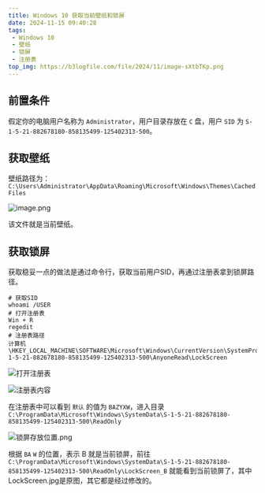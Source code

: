 ```yaml
---
title: Windows 10 获取当前壁纸和锁屏
date: 2024-11-15 09:40:28
tags:
 - Windows 10
 - 壁纸
 - 锁屏
 - 注册表
top_img: https://b3logfile.com/file/2024/11/image-sXtbTKp.png
---
```


## 前置条件

假定你的电脑用户名称为 `Administrator`，用户目录存放在 `C` 盘，用户 `SID` 为 `S-1-5-21-882678180-858135499-125402313-500`。

## 获取壁纸

壁纸路径为：`C:\Users\Administrator\AppData\Roaming\Microsoft\Windows\Themes\CachedFiles`

![image.png](https://b3logfile.com/file/2024/11/image-sXtbTKp.png)

该文件就是当前壁纸。

## 获取锁屏

获取稳妥一点的做法是通过命令行，获取当前用户SID，再通过注册表拿到锁屏路径。

```shell
# 获取SID
whoami /USER
# 打开注册表
Win + R
regedit
# 注册表路径
计算机\HKEY_LOCAL_MACHINE\SOFTWARE\Microsoft\Windows\CurrentVersion\SystemProtectedUserData\S-1-5-21-882678180-858135499-125402313-500\AnyoneRead\LockScreen
```

![打开注册表](https://b3logfile.com/file/2024/11/image-H456aDp.png)

![注册表内容](https://b3logfile.com/file/2024/11/image-EdVJhcZ.png)

在注册表中可以看到 `默认` 的值为 `BAZYXW`，进入目录 `C:\ProgramData\Microsoft\Windows\SystemData\S-1-5-21-882678180-858135499-125402313-500\ReadOnly`

![锁屏存放位置.png](https://b3logfile.com/file/2024/11/image-zpycNMk.png)

根据 `BA` `W` 的位置，表示 B 就是当前锁屏，前往 `C:\ProgramData\Microsoft\Windows\SystemData\S-1-5-21-882678180-858135499-125402313-500\ReadOnly\LockScreen_B` 就能看到当前锁屏了，其中LockScreen.jpg是原图，其它都是经过修改的。
